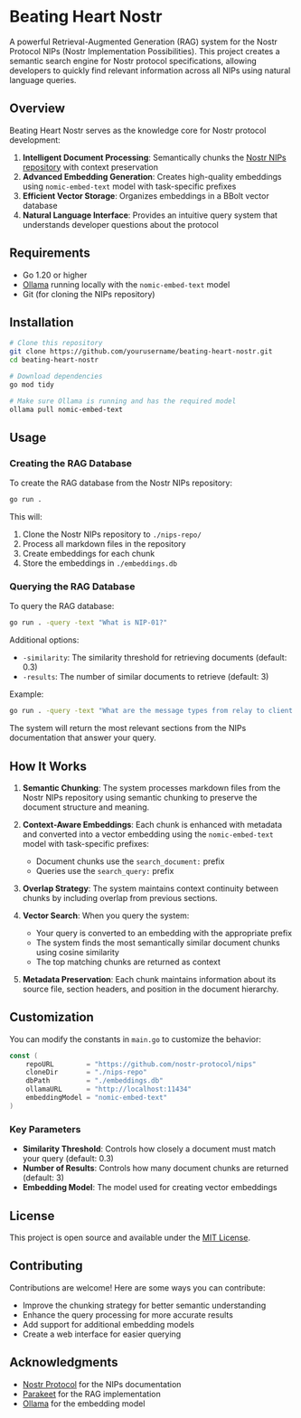 # Beating Heart Nostr

A powerful Retrieval-Augmented Generation (RAG) system for the Nostr Protocol NIPs (Nostr Implementation Possibilities). This project creates a semantic search engine for Nostr protocol specifications, allowing developers to quickly find relevant information across all NIPs using natural language queries.

## Overview

Beating Heart Nostr serves as the knowledge core for Nostr protocol development:

1. **Intelligent Document Processing**: Semantically chunks the [Nostr NIPs repository](https://github.com/nostr-protocol/nips) with context preservation
2. **Advanced Embedding Generation**: Creates high-quality embeddings using `nomic-embed-text` model with task-specific prefixes
3. **Efficient Vector Storage**: Organizes embeddings in a BBolt vector database
4. **Natural Language Interface**: Provides an intuitive query system that understands developer questions about the protocol

## Requirements

- Go 1.20 or higher
- [Ollama](https://ollama.ai/) running locally with the `nomic-embed-text` model
- Git (for cloning the NIPs repository)

## Installation

```bash
# Clone this repository
git clone https://github.com/yourusername/beating-heart-nostr.git
cd beating-heart-nostr

# Download dependencies
go mod tidy

# Make sure Ollama is running and has the required model
ollama pull nomic-embed-text
```

## Usage

### Creating the RAG Database

To create the RAG database from the Nostr NIPs repository:

```bash
go run .
```

This will:
1. Clone the Nostr NIPs repository to `./nips-repo/`
2. Process all markdown files in the repository
3. Create embeddings for each chunk
4. Store the embeddings in `./embeddings.db`

### Querying the RAG Database

To query the RAG database:

```bash
go run . -query -text "What is NIP-01?"
```

Additional options:
- `-similarity`: The similarity threshold for retrieving documents (default: 0.3)
- `-results`: The number of similar documents to retrieve (default: 3)

Example:
```bash
go run . -query -text "What are the message types from relay to client in NIP-01?" -results 5 -similarity 0.25
```

The system will return the most relevant sections from the NIPs documentation that answer your query.

## How It Works

1. **Semantic Chunking**: The system processes markdown files from the Nostr NIPs repository using semantic chunking to preserve the document structure and meaning.

2. **Context-Aware Embeddings**: Each chunk is enhanced with metadata and converted into a vector embedding using the `nomic-embed-text` model with task-specific prefixes:
   - Document chunks use the `search_document:` prefix
   - Queries use the `search_query:` prefix

3. **Overlap Strategy**: The system maintains context continuity between chunks by including overlap from previous sections.

4. **Vector Search**: When you query the system:
   - Your query is converted to an embedding with the appropriate prefix
   - The system finds the most semantically similar document chunks using cosine similarity
   - The top matching chunks are returned as context

5. **Metadata Preservation**: Each chunk maintains information about its source file, section headers, and position in the document hierarchy.

## Customization

You can modify the constants in `main.go` to customize the behavior:

```go
const (
    repoURL        = "https://github.com/nostr-protocol/nips"
    cloneDir       = "./nips-repo"
    dbPath         = "./embeddings.db"
    ollamaURL      = "http://localhost:11434"
    embeddingModel = "nomic-embed-text"
)
```

### Key Parameters

- **Similarity Threshold**: Controls how closely a document must match your query (default: 0.3)
- **Number of Results**: Controls how many document chunks are returned (default: 3)
- **Embedding Model**: The model used for creating vector embeddings

## License

This project is open source and available under the [MIT License](LICENSE).

## Contributing

Contributions are welcome! Here are some ways you can contribute:

- Improve the chunking strategy for better semantic understanding
- Enhance the query processing for more accurate results
- Add support for additional embedding models
- Create a web interface for easier querying

## Acknowledgments

- [Nostr Protocol](https://github.com/nostr-protocol/nips) for the NIPs documentation
- [Parakeet](https://github.com/parakeet-nest/parakeet) for the RAG implementation
- [Ollama](https://ollama.ai/) for the embedding model
